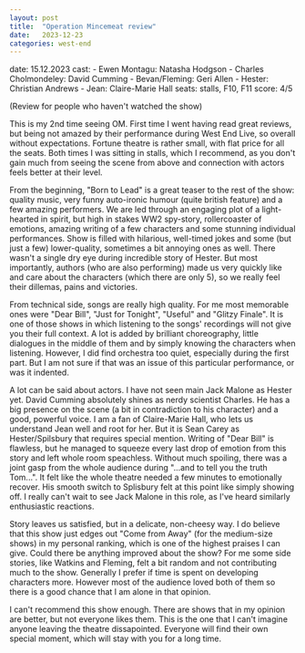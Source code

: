```yaml
---
layout: post
title:  "Operation Mincemeat review"
date:   2023-12-23
categories: west-end
---
```

date: 15.12.2023
cast: 
    - Ewen Montagu: Natasha Hodgson
    - Charles Cholmondeley: David Cumming
    - Bevan/Fleming: Geri Allen
    - Hester: Christian Andrews
    - Jean: Claire-Marie Hall
seats: stalls, F10, F11
score: 4/5

(Review for people who haven't watched the show)

This is my 2nd time seeing OM. First time I went having read great reviews, but being not amazed by their performance during West End Live, so overall without expectations. 
Fortune theatre is rather small, with flat price for all the seats. Both times I was sitting in stalls, which I recommend, as you don't gain much from seeing the scene from above and connection with actors feels better at their level.

From the beginning, "Born to Lead" is a great teaser to the rest of the show: quality music, very funny auto-ironic humour (quite british feature) and a few amazing performers.
We are led through an engaging plot of a light-hearted in spirit, but high in stakes WW2 spy-story, rollercoaster of emotions, amazing writing of a few characters and some stunning individual performances.
Show is filled with hilarious, well-timed jokes and some (but just a few) lower-quality, sometimes a bit annoying ones as well. There wasn't a single dry eye during incredible story of Hester.
But most importantly, authors (who are also performing) made us very quickly like and care about the characters (which there are only 5), so we really feel their dillemas, pains and victories.

From technical side, songs are really high quality. For me most memorable ones were "Dear Bill", "Just for Tonight", "Useful" and "Glitzy Finale". 
It is one of those shows in which listening to the songs' recordings will not give you their full context. A lot is added by brilliant choreography, little dialogues in the middle of them and by simply knowing the characters when listening.
However, I did find orchestra too quiet, especially during the first part. But I am not sure if that was an issue of this particular performance, or was it indented.

A lot can be said about actors. I have not seen main Jack Malone as Hester yet. David Cumming absolutely shines as nerdy scientist Charles. He has a big presence on the scene (a bit in contradiction to his character) and a good, powerful voice.
I am a fan of Claire-Marie Hall, who lets us understand Jean well and root for her.
But it is Sean Carey as Hester/Spilsbury that requires special mention. Writing of "Dear Bill" is flawless, but he managed to squeeze every last drop of emotion from this story and left whole room speachless.
Without much spoiling, there was a joint gasp from the whole audience during "...and to tell you the truth Tom...". It felt like the whole theatre needed a few minutes to emotionally recover.
His smooth switch to Splisbury felt at this point like simply showing off. I really can't wait to see Jack Malone in this role, as I've heard similarly enthusiastic reactions.

Story leaves us satisfied, but in a delicate, non-cheesy way. I do believe that this show just edges out "Come from Away" (for the medium-size shows) in my personal ranking, which is one of the highest praises I can give.
Could there be anything improved about the show? For me some side stories, like Watkins and Fleming, felt a bit random and not contributing much to the show. Generally I prefer if time is spent on developing characters more.
However most of the audience loved both of them so there is a good chance that I am alone in that opinion.

I can't recommend this show enough. There are shows that in my opinion are better, but not everyone likes them. This is the one that I can't imagine anyone leaving the theatre dissapointed. 
Everyone will find their own special moment, which will stay with you for a long time.
